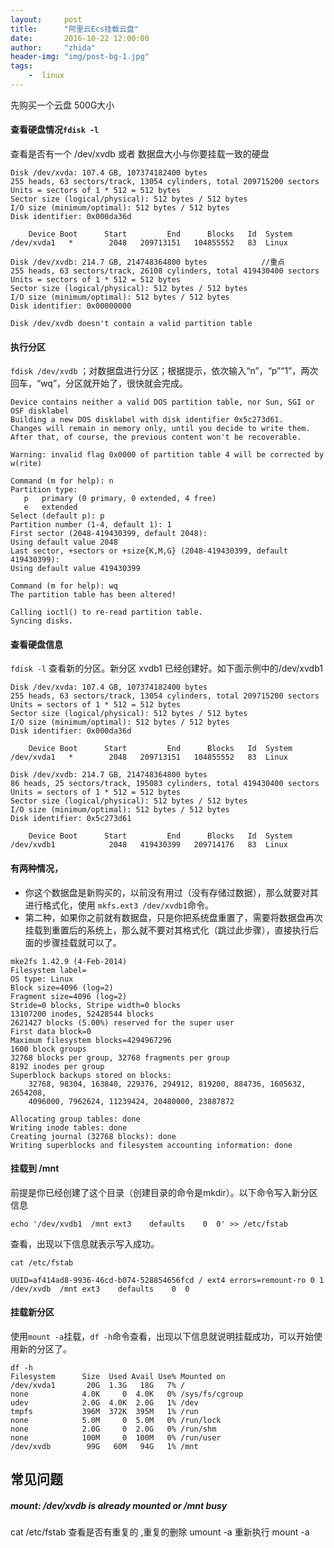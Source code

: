 ```yaml
---
layout:     post
title:      "阿里云Ecs挂载云盘"
date:       2016-10-22 12:00:00
author:     "zhida"
header-img: "img/post-bg-1.jpg"
tags:
    -  linux
---
```



先购买一个云盘 500G大小

####  查看硬盘情况`fdisk -l`
查看是否有一个 /dev/xvdb 或者 数据盘大小与你要挂载一致的硬盘

```
Disk /dev/xvda: 107.4 GB, 107374182400 bytes
255 heads, 63 sectors/track, 13054 cylinders, total 209715200 sectors
Units = sectors of 1 * 512 = 512 bytes
Sector size (logical/physical): 512 bytes / 512 bytes
I/O size (minimum/optimal): 512 bytes / 512 bytes
Disk identifier: 0x000da36d

    Device Boot      Start         End      Blocks   Id  System
/dev/xvda1   *        2048   209713151   104855552   83  Linux

Disk /dev/xvdb: 214.7 GB, 214748364800 bytes			//重点
255 heads, 63 sectors/track, 26108 cylinders, total 419430400 sectors
Units = sectors of 1 * 512 = 512 bytes
Sector size (logical/physical): 512 bytes / 512 bytes
I/O size (minimum/optimal): 512 bytes / 512 bytes
Disk identifier: 0x00000000

Disk /dev/xvdb doesn't contain a valid partition table

```

#### 执行分区

`fdisk /dev/xvdb` ；对数据盘进行分区；根据提示，依次输入“n”，“p”“1”，两次回车，“wq”，分区就开始了，很快就会完成。

```
Device contains neither a valid DOS partition table, nor Sun, SGI or OSF disklabel
Building a new DOS disklabel with disk identifier 0x5c273d61.
Changes will remain in memory only, until you decide to write them.
After that, of course, the previous content won't be recoverable.

Warning: invalid flag 0x0000 of partition table 4 will be corrected by w(rite)

Command (m for help): n
Partition type:
   p   primary (0 primary, 0 extended, 4 free)
   e   extended
Select (default p): p
Partition number (1-4, default 1): 1
First sector (2048-419430399, default 2048):
Using default value 2048
Last sector, +sectors or +size{K,M,G} (2048-419430399, default 419430399):
Using default value 419430399

Command (m for help): wq
The partition table has been altered!

Calling ioctl() to re-read partition table.
Syncing disks.
```


#### 查看硬盘信息

`fdisk -l`  查看新的分区。新分区 xvdb1 已经创建好。如下面示例中的/dev/xvdb1

```
Disk /dev/xvda: 107.4 GB, 107374182400 bytes
255 heads, 63 sectors/track, 13054 cylinders, total 209715200 sectors
Units = sectors of 1 * 512 = 512 bytes
Sector size (logical/physical): 512 bytes / 512 bytes
I/O size (minimum/optimal): 512 bytes / 512 bytes
Disk identifier: 0x000da36d

    Device Boot      Start         End      Blocks   Id  System
/dev/xvda1   *        2048   209713151   104855552   83  Linux

Disk /dev/xvdb: 214.7 GB, 214748364800 bytes
86 heads, 25 sectors/track, 195083 cylinders, total 419430400 sectors
Units = sectors of 1 * 512 = 512 bytes
Sector size (logical/physical): 512 bytes / 512 bytes
I/O size (minimum/optimal): 512 bytes / 512 bytes
Disk identifier: 0x5c273d61

    Device Boot      Start         End      Blocks   Id  System
/dev/xvdb1            2048   419430399   209714176   83  Linux
```

#### 有两种情况，

- 你这个数据盘是新购买的，以前没有用过（没有存储过数据），那么就要对其进行格式化，使用 `mkfs.ext3 /dev/xvdb1`命令。
- 第二种，如果你之前就有数据盘，只是你把系统盘重置了，需要将数据盘再次挂载到重置后的系统上，那么就不要对其格式化（跳过此步骤），直接执行后面的步骤挂载就可以了。

```
mke2fs 1.42.9 (4-Feb-2014)
Filesystem label=
OS type: Linux
Block size=4096 (log=2)
Fragment size=4096 (log=2)
Stride=0 blocks, Stripe width=0 blocks
13107200 inodes, 52428544 blocks
2621427 blocks (5.00%) reserved for the super user
First data block=0
Maximum filesystem blocks=4294967296
1600 block groups
32768 blocks per group, 32768 fragments per group
8192 inodes per group
Superblock backups stored on blocks:
	32768, 98304, 163840, 229376, 294912, 819200, 884736, 1605632, 2654208,
	4096000, 7962624, 11239424, 20480000, 23887872

Allocating group tables: done
Writing inode tables: done
Creating journal (32768 blocks): done
Writing superblocks and filesystem accounting information: done
```	

#### 挂载到 /mnt 

前提是你已经创建了这个目录（创建目录的命令是mkdir）。以下命令写入新分区信息

```
echo '/dev/xvdb1  /mnt ext3    defaults    0  0' >> /etc/fstab
```

查看，出现以下信息就表示写入成功。

```
cat /etc/fstab

UUID=af414ad8-9936-46cd-b074-528854656fcd / ext4 errors=remount-ro 0 1
/dev/xvdb  /mnt ext3    defaults    0  0
```

#### 挂载新分区

使用`mount -a`挂载，`df -h`命令查看，出现以下信息就说明挂载成功，可以开始使用新的分区了。

```
df -h
Filesystem      Size  Used Avail Use% Mounted on
/dev/xvda1       20G  1.3G   18G   7% /
none            4.0K     0  4.0K   0% /sys/fs/cgroup
udev            2.0G  4.0K  2.0G   1% /dev
tmpfs           396M  372K  395M   1% /run
none            5.0M     0  5.0M   0% /run/lock
none            2.0G     0  2.0G   0% /run/shm
none            100M     0  100M   0% /run/user
/dev/xvdb        99G   60M   94G   1% /mnt
```


## 常见问题

##### mount: /dev/xvdb is already mounted or /mnt busy

cat /etc/fstab  查看是否有重复的 ,重复的删除
umount -a 
重新执行 mount -a


